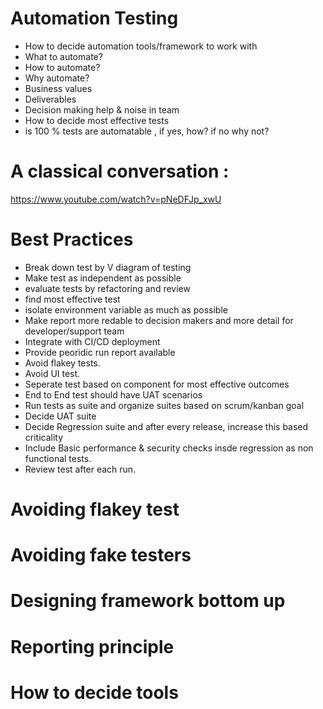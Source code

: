 # Automation Testing
- How to decide automation tools/framework to work with
- What to automate?
- How to automate?
- Why automate? 
- Business values
- Deliverables
- Decision making help & noise in team
- How to decide most effective tests
- is 100 % tests are automatable , if yes, how? if no why not? 

# A classical conversation : 
https://www.youtube.com/watch?v=pNeDFJp_xwU

# Best Practices
- Break down test by V diagram of testing
- Make test as independent as possible
- evaluate tests by refactoring and review
- find most effective test
- isolate environment variable as much as possible
- Make report more redable to decision makers and more detail for developer/support team
- Integrate with CI/CD deployment
- Provide peoridic run report available
- Avoid flakey tests. 
- Avoid UI test. 
- Seperate test based on component for most effective outcomes
- End to End test should have UAT scenarios 
- Run tests as suite and organize suites based on scrum/kanban goal 
- Decide UAT suite 
- Decide Regression suite and after every release, increase this based criticality 
- Include Basic performance & security checks insde regression as non functional tests. 
- Review test after each run. 

# Avoiding flakey test

# Avoiding fake testers

# Designing framework bottom up

# Reporting principle 

# How to decide tools
